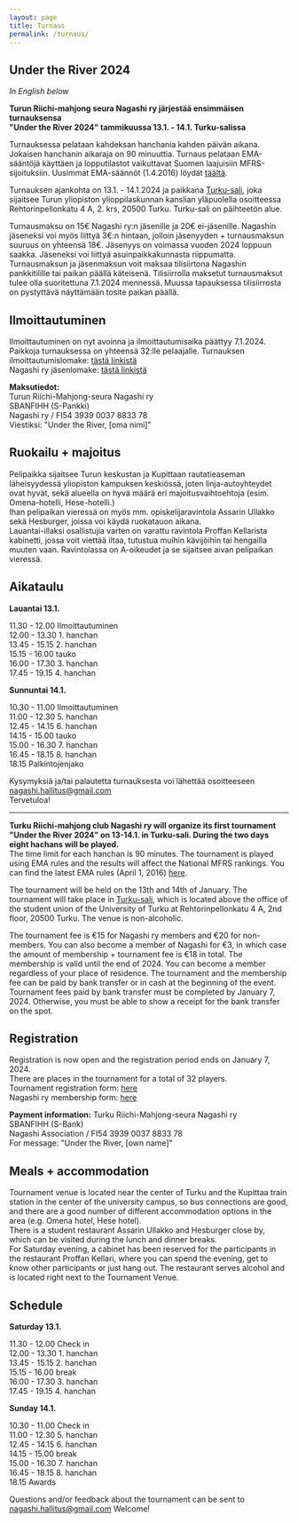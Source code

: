 ```yaml
---
layout: page
title: Turnaus
permalink: /turnaus/
---
```

## Under the River 2024  
*In English below*  
  
**Turun Riichi-mahjong seura Nagashi ry järjestää ensimmäisen turnauksensa   
"Under the River 2024" tammikuussa 13.1. - 14.1. Turku-salissa**  
  
Turnauksessa pelataan kahdeksan hanchania kahden päivän aikana. 
Jokaisen hanchanin aikaraja on 90 minuuttia.
Turnaus pelataan EMA-sääntöjä käyttäen ja lopputilastot vaikuttavat Suomen laajuisiin MFRS-sijoituksiin.
Uusimmat EMA-säännöt (1.4.2016) löydät [täältä](http://mahjong-europe.org/portal/images/docs/Riichi-rules-2016-EN.pdf).

Turnauksen ajankohta on 13.1. - 14.1.2024 ja paikkana [Turku-sali](https://www.google.com/maps/place/Turun+yliopiston+ylioppilaskunta+(TYY)/@60.4542084,22.2844857,17z/data=!3m1!4b1!4m6!3m5!1s0x468c76ef052923d1:0xcf557d9666133ac!8m2!3d60.4542058!4d22.2870606!16s%2Fg%2F1tk21kxy?entry=ttu), joka sijaitsee Turun yliopiston ylioppilaskunnan kanslian yläpuolella osoitteessa Rehtorinpellonkatu 4 A, 2. krs, 20500 Turku.
Turku-sali on päihteetön alue.

Turnausmaksu on 15€ Nagashi ry:n jäsenille ja 20€ ei-jäsenille. Nagashin jäseneksi voi myös liittyä 3€:n hintaan, jolloin jäsenyyden + turnausmaksun suuruus on yhteensä 18€. Jäsenyys on voimassa vuoden 2024 loppuun saakka. Jäseneksi voi liittyä asuinpaikkakunnasta riippumatta.
Turnausmaksun ja jäsenmaksun voit maksaa tilisiirtona Nagashin pankkitilille tai paikan päällä käteisenä.
Tilisiirrolla maksetut turnausmaksut tulee olla suoritettuna 7.1.2024 mennessä. Muussa tapauksessa tilisiirrosta on pystyttävä näyttämään tosite paikan päällä.
## Ilmoittautuminen
Ilmoittautuminen on nyt avoinna ja ilmoittautumisaika päättyy 7.1.2024.
Paikkoja turnauksessa on yhteensä 32:lle pelaajalle.
Turnauksen ilmoittautumislomake: [tästä linkistä](https://docs.google.com/forms/d/e/1FAIpQLSeNadRbv5UL47vcq8WRzoVo9Ia_Bke3-SsLHrAqfpGn3EMJ0Q/viewform?usp=share_link)  
Nagashi ry jäsenlomake: [tästä linkistä](https://docs.google.com/forms/d/e/1FAIpQLSf4a6pGh08m8rDUGXLpO8rvnOBJIZ_kcWnOvn9dqImti2nCCA/viewform?usp=sharing)

**Maksutiedot:**  
Turun Riichi-Mahjong-seura Nagashi ry   
SBANFIHH (S-Pankki)   
Nagashi ry / FI54 3939 0037 8833 78   
Viestiksi: "Under the River, [oma nimi]"   

## Ruokailu + majoitus
Pelipaikka sijaitsee Turun keskustan ja Kupittaan rautatieaseman läheisyydessä yliopiston kampuksen keskiössä, joten linja-autoyhteydet ovat hyvät, sekä alueella on hyvä määrä eri majoitusvaihtoehtoja (esim. Omena-hotelli, Hese-hotelli.)   
Ihan pelipaikan vieressä on myös mm. opiskelijaravintola Assarin Ullakko sekä Hesburger, joissa voi käydä ruokatauon aikana.  
Lauantai-illaksi osallistujia varten on varattu ravintola Proffan Kellarista kabinetti, jossa voit viettää iltaa, tutustua muihin kävijöihin tai hengailla muuten vaan. Ravintolassa on A-oikeudet ja se sijaitsee aivan pelipaikan vieressä.


## Aikataulu
**Lauantai 13.1.**  
  
11.30 - 12.00 Ilmoittautuminen  
12.00 - 13.30 1. hanchan  
13.45 - 15.15 2. hanchan  
15.15 - 16.00 tauko  
16.00 - 17.30 3. hanchan  
17.45 - 19.15 4. hanchan  
  
**Sunnuntai 14.1.**  
  
10.30 - 11.00 Ilmoittautuminen  
11.00 - 12.30 5. hanchan  
12.45 - 14.15 6. hanchan  
14.15 - 15.00 tauko  
15.00 - 16.30 7. hanchan  
16.45 - 18.15 8. hanchan  
18.15 Palkintojenjako  
  
Kysymyksiä ja/tai palautetta turnauksesta voi lähettää osoitteeseen nagashi.hallitus@gmail.com  
Tervetuloa!

---------------------  

**Turku Riichi-mahjong club Nagashi ry will organize its first tournament "Under the River 2024" on 13-14.1. in Turku-sali.
During the two days eight hachans will be played.**  
The time limit for each hanchan is 90 minutes.
The tournament is played using EMA rules and the results will  affect the National MFRS rankings.
You can find the latest EMA rules (April 1, 2016) [here](http://mahjong-europe.org/portal/images/docs/Riichi-rules-2016-EN.pdf).

The tournament will be held on the 13th and 14th of January. The tournament will take place in [Turku-sali](https://www.google.com/maps/place/Turun+yliopiston+ylioppilaskunta+(TYY)/@60.4542084,22.2844857,17z/data=!3m1!4b1!4m6!3m5!1s0x468c76ef052923d1:0xcf557d9666133ac!8m2!3d60.4542058!4d22.2870606!16s%2Fg%2F1tk21kxy?entry=ttu), which is located above the office of the student union of the University of Turku at Rehtorinpellonkatu 4 A, 2nd floor, 20500 Turku.
The venue is non-alcoholic. 

The tournament fee is €15 for Nagashi ry members and €20 for non-members. You can also become a member of Nagashi for €3, in which case the amount of membership + tournament fee is €18 in total. The membership is valid until the end of 2024. You can become a member regardless of your place of residence.
The tournament and the membership fee can be paid by bank transfer or in cash at the beginning of the event.
Tournament fees paid by bank transfer must be completed by January 7, 2024. Otherwise, you must be able to show a receipt for the bank transfer on the spot.
## Registration
Registration is now open and the registration period ends on January 7, 2024.  
There are places in the tournament for a total of 32 players.  
Tournament registration form: [here](https://docs.google.com/forms/d/e/1FAIpQLSeNadRbv5UL47vcq8WRzoVo9Ia_Bke3-SsLHrAqfpGn3EMJ0Q/viewform?usp=share_link)  
Nagashi ry membership form: [here](https://docs.google.com/forms/d/e/1FAIpQLSf4a6pGh08m8rDUGXLpO8rvnOBJIZ_kcWnOvn9dqImti2nCCA/viewform?usp=sharing)

**Payment information:**
Turku Riichi-Mahjong-seura Nagashi ry  
SBANFIHH (S-Bank)  
Nagashi Association / FI54 3939 0037 8833 78  
For message: "Under the River, [own name]"

## Meals + accommodation
Tournament venue is located near the center of Turku and the Kupittaa train station in the center of the university campus, so bus connections are good, and there are a good number of different accommodation options in the area (e.g. Omena hotel, Hese hotel).  
There is a student restaurant Assarin Ullakko and Hesburger close by, which can be visited during the lunch and dinner breaks.  
For Saturday evening, a cabinet has been reserved for the participants in the restaurant Proffan Kellari, where you can spend the evening, get to know other participants or just hang out. The restaurant serves alcohol and is located right next to the Tournament Venue.

## Schedule
**Saturday 13.1.**
  
11.30 - 12.00 Check in  
12.00 - 13.30 1. hanchan  
13.45 - 15.15 2. hanchan  
15.15 - 16.00 break  
16.00 - 17.30 3. hanchan  
17.45 - 19.15 4. hanchan  
  
**Sunday 14.1.**

10.30 - 11.00 Check in  
11.00 - 12.30 5. hanchan  
12.45 - 14.15 6. hanchan  
14.15 - 15.00 break  
15.00 - 16.30 7. hanchan  
16.45 - 18.15 8. hanchan  
18.15 Awards  

Questions and/or feedback about the tournament can be sent to nagashi.hallitus@gmail.com
Welcome!

